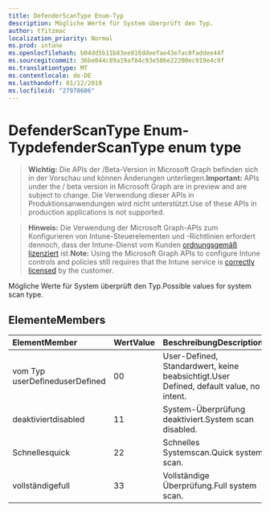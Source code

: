 ```yaml
---
title: DefenderScanType Enum-Typ
description: Mögliche Werte für System überprüft den Typ.
author: tfitzmac
localization_priority: Normal
ms.prod: intune
ms.openlocfilehash: b04dd5b11b83ee816ddeefae43e7ac0faddee44f
ms.sourcegitcommit: 36be044c89a19af84c93e586e22200ec919e4c9f
ms.translationtype: MT
ms.contentlocale: de-DE
ms.lasthandoff: 01/12/2019
ms.locfileid: "27978606"
---
```

# <a name="defenderscantype-enum-type"></a><span data-ttu-id="425a1-103">DefenderScanType Enum-Typ</span><span class="sxs-lookup"><span data-stu-id="425a1-103">defenderScanType enum type</span></span>

> <span data-ttu-id="425a1-104">**Wichtig:** Die APIs der /Beta-Version in Microsoft Graph befinden sich in der Vorschau und können Änderungen unterliegen.</span><span class="sxs-lookup"><span data-stu-id="425a1-104">**Important:** APIs under the / beta version in Microsoft Graph are in preview and are subject to change.</span></span> <span data-ttu-id="425a1-105">Die Verwendung dieser APIs in Produktionsanwendungen wird nicht unterstützt.</span><span class="sxs-lookup"><span data-stu-id="425a1-105">Use of these APIs in production applications is not supported.</span></span>

> <span data-ttu-id="425a1-106">**Hinweis:** Die Verwendung der Microsoft Graph-APIs zum Konfigurieren von Intune-Steuerelementen und -Richtlinien erfordert dennoch, dass der Intune-Dienst vom Kunden [ordnungsgemäß lizenziert](https://go.microsoft.com/fwlink/?linkid=839381) ist.</span><span class="sxs-lookup"><span data-stu-id="425a1-106">**Note:** Using the Microsoft Graph APIs to configure Intune controls and policies still requires that the Intune service is [correctly licensed](https://go.microsoft.com/fwlink/?linkid=839381) by the customer.</span></span>

<span data-ttu-id="425a1-107">Mögliche Werte für System überprüft den Typ.</span><span class="sxs-lookup"><span data-stu-id="425a1-107">Possible values for system scan type.</span></span>
## <a name="members"></a><span data-ttu-id="425a1-108">Elemente</span><span class="sxs-lookup"><span data-stu-id="425a1-108">Members</span></span>
|<span data-ttu-id="425a1-109">Element</span><span class="sxs-lookup"><span data-stu-id="425a1-109">Member</span></span>|<span data-ttu-id="425a1-110">Wert</span><span class="sxs-lookup"><span data-stu-id="425a1-110">Value</span></span>|<span data-ttu-id="425a1-111">Beschreibung</span><span class="sxs-lookup"><span data-stu-id="425a1-111">Description</span></span>|
|:---|:---|:---|
|<span data-ttu-id="425a1-112">vom Typ userDefined</span><span class="sxs-lookup"><span data-stu-id="425a1-112">userDefined</span></span>|<span data-ttu-id="425a1-113">0</span><span class="sxs-lookup"><span data-stu-id="425a1-113">0</span></span>|<span data-ttu-id="425a1-114">User-Defined, Standardwert, keine beabsichtigt.</span><span class="sxs-lookup"><span data-stu-id="425a1-114">User Defined, default value, no intent.</span></span>|
|<span data-ttu-id="425a1-115">deaktiviert</span><span class="sxs-lookup"><span data-stu-id="425a1-115">disabled</span></span>|<span data-ttu-id="425a1-116">1</span><span class="sxs-lookup"><span data-stu-id="425a1-116">1</span></span>|<span data-ttu-id="425a1-117">System-Überprüfung deaktiviert.</span><span class="sxs-lookup"><span data-stu-id="425a1-117">System scan disabled.</span></span>|
|<span data-ttu-id="425a1-118">Schnelles</span><span class="sxs-lookup"><span data-stu-id="425a1-118">quick</span></span>|<span data-ttu-id="425a1-119">2</span><span class="sxs-lookup"><span data-stu-id="425a1-119">2</span></span>|<span data-ttu-id="425a1-120">Schnelles Systemscan.</span><span class="sxs-lookup"><span data-stu-id="425a1-120">Quick system scan.</span></span>|
|<span data-ttu-id="425a1-121">vollständige</span><span class="sxs-lookup"><span data-stu-id="425a1-121">full</span></span>|<span data-ttu-id="425a1-122">3</span><span class="sxs-lookup"><span data-stu-id="425a1-122">3</span></span>|<span data-ttu-id="425a1-123">Vollständige Überprüfung.</span><span class="sxs-lookup"><span data-stu-id="425a1-123">Full system scan.</span></span>|






